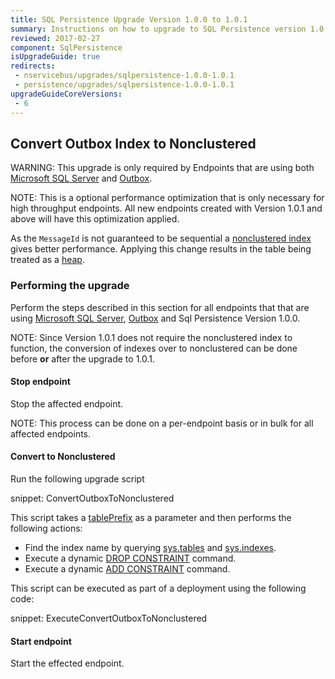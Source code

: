 ```yaml
---
title: SQL Persistence Upgrade Version 1.0.0 to 1.0.1
summary: Instructions on how to upgrade to SQL Persistence version 1.0.1
reviewed: 2017-02-27
component: SqlPersistence
isUpgradeGuide: true
redirects:
 - nservicebus/upgrades/sqlpersistence-1.0.0-1.0.1
 - persistence/upgrades/sqlpersistence-1.0.0-1.0.1
upgradeGuideCoreVersions:
 - 6
---
```




## Convert Outbox Index to Nonclustered

WARNING: This upgrade is only required by Endpoints that are using both [Microsoft SQL Server](/persistence/sql/#usage-sql-server) and [Outbox](/nservicebus/outbox/).

NOTE: This is a optional performance optimization that is only necessary for high throughput endpoints. All new endpoints created with Version 1.0.1 and above will have this optimization applied.

As the `MessageId` is not guaranteed to be sequential a [nonclustered index](https://docs.microsoft.com/en-us/sql/relational-databases/indexes/clustered-and-nonclustered-indexes-described) gives better performance. Applying this change results in the table being treated as a [heap](https://docs.microsoft.com/en-us/sql/relational-databases/indexes/heaps-tables-without-clustered-indexes).


### Performing the upgrade

Perform the steps described in this section for all endpoints that that are using [Microsoft SQL Server](/persistence/sql/#usage-sql-server), [Outbox](/nservicebus/outbox/) and Sql Persistence Version 1.0.0.

NOTE: Since Version 1.0.1 does not require the nonclustered index to function, the conversion of indexes over to nonclustered can be done before **or** after the upgrade to 1.0.1.


#### Stop endpoint

Stop the affected endpoint.

NOTE: This process can be done on a per-endpoint basis or in bulk for all affected endpoints.


#### Convert to Nonclustered

Run the following upgrade script

snippet: ConvertOutboxToNonclustered

This script takes a [tablePrefix](/persistence/sql/#installation-table-prefix) as a parameter and then performs the following actions:

 * Find the index name by querying [sys.tables](https://docs.microsoft.com/en-us/sql/relational-databases/system-catalog-views/sys-tables-transact-sql) and [sys.indexes](https://docs.microsoft.com/en-us/sql/relational-databases/system-catalog-views/sys-indexes-transact-sql).
 * Execute a dynamic [DROP CONSTRAINT](https://docs.microsoft.com/en-us/sql/relational-databases/tables/delete-check-constraints) command.
 * Execute a dynamic [ADD CONSTRAINT](https://docs.microsoft.com/en-us/sql/relational-databases/tables/create-unique-constraints) command.

This script can be executed as part of a deployment using the following code:

snippet: ExecuteConvertOutboxToNonclustered


#### Start endpoint

Start the effected endpoint.
